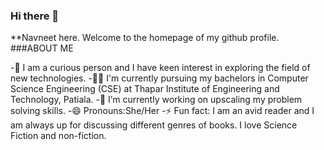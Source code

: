 ### Hi there 👋
**Navneet here. Welcome to the homepage of my github profile.
###ABOUT ME

 -🔭 I am a curious person and I have keen interest in exploring the field of new technologies.
 -👩‍🎓 I'm currently pursuing my bachelors in Computer Science Engineering (CSE) at Thapar Institute of Engineering and Technology, Patiala.
 -🌱 I’m currently working on upscaling my problem solving skills.
 -😄 Pronouns:She/Her
 -⚡ Fun fact: I am an avid reader and I am always up for discussing different genres of books. I love Science Fiction and non-fiction.
 


